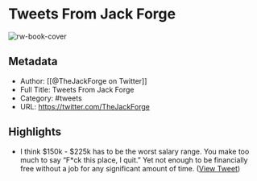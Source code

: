 # Tweets From Jack Forge

![rw-book-cover](https://pbs.twimg.com/profile_images/1490901062428946436/SPg2WmEU.jpg)

## Metadata
- Author: [[@TheJackForge on Twitter]]
- Full Title: Tweets From Jack Forge
- Category: #tweets
- URL: https://twitter.com/TheJackForge

## Highlights
- I think $150k - $225k has to be the worst salary range.
  You make too much to say “F*ck this place, I quit.”
  Yet not enough to be financially free without a job for any significant amount of time. ([View Tweet](https://twitter.com/TheJackForge/status/1757140668403904839))
